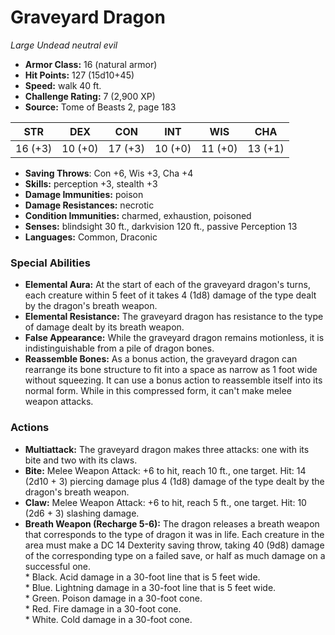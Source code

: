 # Graveyard Dragon

*Large* *Undead* *neutral evil*

- **Armor Class:** 16 (natural armor)
- **Hit Points:** 127 (15d10+45)
- **Speed:** walk 40 ft.
- **Challenge Rating:** 7 (2,900 XP)
- **Source:** Tome of Beasts 2, page 183

| STR | DEX | CON | INT | WIS | CHA |
| --- | --- | --- | --- | --- | --- |
| 16 (+3) | 10 (+0) | 17 (+3) | 10 (+0) | 11 (+0) | 13 (+1) |

- **Saving Throws**: Con +6, Wis +3, Cha +4
- **Skills:** perception +3, stealth +3
- **Damage Immunities:** poison
- **Damage Resistances:** necrotic
- **Condition Immunities:** charmed, exhaustion, poisoned
- **Senses:** blindsight 30 ft., darkvision 120 ft., passive Perception 13
- **Languages:** Common, Draconic

### Special Abilities

- **Elemental Aura:** At the start of each of the graveyard dragon's turns, each creature within 5 feet of it takes 4 (1d8) damage of the type dealt by the dragon's breath weapon.
- **Elemental Resistance:** The graveyard dragon has resistance to the type of damage dealt by its breath weapon.
- **False Appearance:** While the graveyard dragon remains motionless, it is indistinguishable from a pile of dragon bones.
- **Reassemble Bones:** As a bonus action, the graveyard dragon can rearrange its bone structure to fit into a space as narrow as 1 foot wide without squeezing. It can use a bonus action to reassemble itself into its normal form. While in this compressed form, it can't make melee weapon attacks.

### Actions

- **Multiattack:** The graveyard dragon makes three attacks: one with its bite and two with its claws.
- **Bite:** Melee Weapon Attack: +6 to hit, reach 10 ft., one target. Hit: 14 (2d10 + 3) piercing damage plus 4 (1d8) damage of the type dealt by the dragon's breath weapon.
- **Claw:** Melee Weapon Attack: +6 to hit, reach 5 ft., one target. Hit: 10 (2d6 + 3) slashing damage.
- **Breath Weapon (Recharge 5-6):** The dragon releases a breath weapon that corresponds to the type of dragon it was in life. Each creature in the area must make a DC 14 Dexterity saving throw, taking 40 (9d8) damage of the corresponding type on a failed save, or half as much damage on a successful one. <br>* Black. Acid damage in a 30-foot line that is 5 feet wide. <br>* Blue. Lightning damage in a 30-foot line that is 5 feet wide. <br>* Green. Poison damage in a 30-foot cone. <br>* Red. Fire damage in a 30-foot cone. <br>* White. Cold damage in a 30-foot cone.


